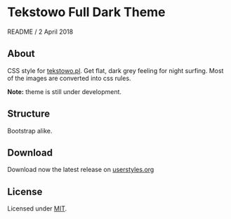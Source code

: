 
# Tekstowo Full Dark Theme

README / 2 April 2018

## About
CSS style for [tekstowo.pl](http://www.tekstowo.pl/). Get flat, dark grey feeling for night surfing. Most of the images are converted into css rules.

**Note:** theme is still under development.

## Structure
Bootstrap alike.

## Download
Download now the latest release on [userstyles.org](https://userstyles.org/styles/157867/tekstowo-full-dark)

## License
Licensed under [MIT](https://github.com/Prologh/tekstowo-full-dark/blob/master/LICENSE).
